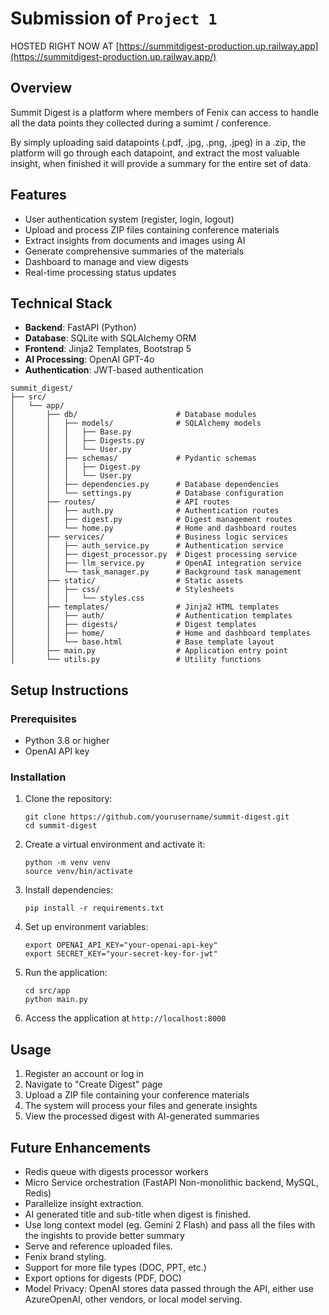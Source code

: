 # Submission of `Project 1`
HOSTED RIGHT NOW AT [https://summitdigest-production.up.railway.app](https://summitdigest-production.up.railway.app/)
## Overview
Summit Digest is a platform where members of Fenix can access to handle all the data points they collected during a sumimt / conference.

By simply uploading said datapoints (.pdf, .jpg, .png, .jpeg) in a .zip, the platform will go through each datapoint, and extract the most valuable insight, when finished it will provide a summary for the entire set of data.

## Features
- User authentication system (register, login, logout)
- Upload and process ZIP files containing conference materials
- Extract insights from documents and images using AI
- Generate comprehensive summaries of the materials
- Dashboard to manage and view digests
- Real-time processing status updates

## Technical Stack
- **Backend**: FastAPI (Python)
- **Database**: SQLite with SQLAlchemy ORM
- **Frontend**: Jinja2 Templates, Bootstrap 5
- **AI Processing**: OpenAI GPT-4o
- **Authentication**: JWT-based authentication



```
summit_digest/
├── src/
│   └── app/
│       ├── db/                      # Database modules
│       │   ├── models/              # SQLAlchemy models
│       │   │   ├── Base.py
│       │   │   ├── Digests.py
│       │   │   └── User.py
│       │   ├── schemas/             # Pydantic schemas
│       │   │   ├── Digest.py
│       │   │   └── User.py
│       │   ├── dependencies.py      # Database dependencies
│       │   └── settings.py          # Database configuration
│       ├── routes/                  # API routes
│       │   ├── auth.py              # Authentication routes
│       │   ├── digest.py            # Digest management routes
│       │   └── home.py              # Home and dashboard routes
│       ├── services/                # Business logic services
│       │   ├── auth_service.py      # Authentication service
│       │   ├── digest_processor.py  # Digest processing service
│       │   ├── llm_service.py       # OpenAI integration service
│       │   └── task_manager.py      # Background task management
│       ├── static/                  # Static assets
│       │   ├── css/                 # Stylesheets
│       │   │   └── styles.css
│       ├── templates/               # Jinja2 HTML templates
│       │   ├── auth/                # Authentication templates
│       │   ├── digests/             # Digest templates
│       │   ├── home/                # Home and dashboard templates
│       │   └── base.html            # Base template layout
│       ├── main.py                  # Application entry point
│       └── utils.py                 # Utility functions
```

## Setup Instructions

### Prerequisites

- Python 3.8 or higher
- OpenAI API key

### Installation

1. Clone the repository:
   ```
   git clone https://github.com/yourusername/summit-digest.git
   cd summit-digest
   ```

2. Create a virtual environment and activate it:
   ```
   python -m venv venv
   source venv/bin/activate
   ```

3. Install dependencies:
   ```
   pip install -r requirements.txt
   ```

4. Set up environment variables:
   ```
   export OPENAI_API_KEY="your-openai-api-key"
   export SECRET_KEY="your-secret-key-for-jwt"
   ```

5. Run the application:
   ```
   cd src/app
   python main.py
   ```

6. Access the application at `http://localhost:8000`

## Usage
1. Register an account or log in
2. Navigate to "Create Digest" page
3. Upload a ZIP file containing your conference materials
4. The system will process your files and generate insights
5. View the processed digest with AI-generated summaries

## Future Enhancements
- Redis queue with digests processor workers
- Micro Service orchestration (FastAPI Non-monolithic backend, MySQL, Redis)
- Parallelize insight extraction.
- AI generated title and sub-title when digest is finished.
- Use long context model (eg. Gemini 2 Flash) and pass all the files with the ingishts to provide better summary 
- Serve and reference uploaded files.
- Fenix brand styling.
- Support for more file types (DOC, PPT, etc.)
- Export options for digests (PDF, DOC)
- Model Privacy: OpenAI stores data passed through the API, either use AzureOpenAI, other vendors, or local model serving.
